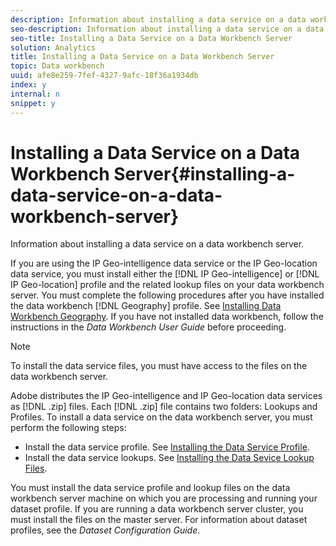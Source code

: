 ```yaml
---
description: Information about installing a data service on a data workbench server.
seo-description: Information about installing a data service on a data workbench server.
seo-title: Installing a Data Service on a Data Workbench Server
solution: Analytics
title: Installing a Data Service on a Data Workbench Server
topic: Data workbench
uuid: afe8e259-7fef-4327-9afc-18f36a1934db
index: y
internal: n
snippet: y
---
```


# Installing a Data Service on a Data Workbench Server{#installing-a-data-service-on-a-data-workbench-server}

Information about installing a data service on a data workbench server.

 If you are using the IP Geo-intelligence data service or the IP Geo-location data service, you must install either the [!DNL IP Geo-intelligence] or [!DNL IP Geo-location] profile and the related lookup files on your data workbench server. You must complete the following procedures after you have installed the data workbench [!DNL Geography] profile. See [Installing Data Workbench Geography](../../../../home/c-geo-oview/c-inst-geo/c-inst-geo.md#concept-0c093b4c2a6b469a831588cd4a272a91). If you have not installed data workbench, follow the instructions in the *Data Workbench User Guide* before proceeding.

>[!NOTE]
>
>To install the data service files, you must have access to the files on the data workbench server.

Adobe distributes the IP Geo-intelligence and IP Geo-location data services as [!DNL .zip] files. Each [!DNL .zip] file contains two folders: Lookups and Profiles. To install a data service on the data workbench server, you must perform the following steps:

* Install the data service profile. See [Installing the Data Service Profile](../../../../home/c-geo-oview/c-wk-data-svcs/c-install-data-svc/c-inst-data-svc-prof.md#concept-9ed269d23aa94757a6a71fcc3db9032a). 
* Install the data service lookups. See [Installing the Data Sevice Lookup Files](../../../../home/c-geo-oview/c-wk-data-svcs/c-install-data-svc/t-inst-data-svc-lkp-files.md#task-3bcc2f5828c747e683a343381df793e7).

You must install the data service profile and lookup files on the data workbench server machine on which you are processing and running your dataset profile. If you are running a data workbench server cluster, you must install the files on the master server. For information about dataset profiles, see the *Dataset Configuration Guide*. 

